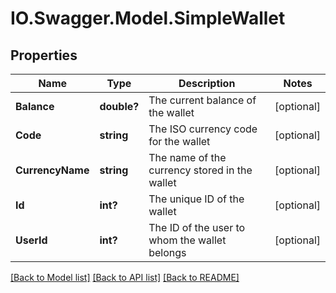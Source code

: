 # IO.Swagger.Model.SimpleWallet
## Properties

Name | Type | Description | Notes
------------ | ------------- | ------------- | -------------
**Balance** | **double?** | The current balance of the wallet | [optional] 
**Code** | **string** | The ISO currency code for the wallet | [optional] 
**CurrencyName** | **string** | The name of the currency stored in the wallet | [optional] 
**Id** | **int?** | The unique ID of the wallet | [optional] 
**UserId** | **int?** | The ID of the user to whom the wallet belongs | [optional] 

[[Back to Model list]](../README.md#documentation-for-models) [[Back to API list]](../README.md#documentation-for-api-endpoints) [[Back to README]](../README.md)

